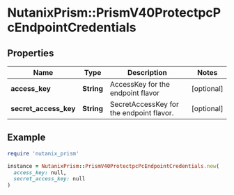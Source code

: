 # NutanixPrism::PrismV40ProtectpcPcEndpointCredentials

## Properties

| Name | Type | Description | Notes |
| ---- | ---- | ----------- | ----- |
| **access_key** | **String** | AccessKey for the endpoint flavor  | [optional] |
| **secret_access_key** | **String** | SecretAccessKey for the endpoint flavor.  | [optional] |

## Example

```ruby
require 'nutanix_prism'

instance = NutanixPrism::PrismV40ProtectpcPcEndpointCredentials.new(
  access_key: null,
  secret_access_key: null
)
```

